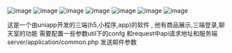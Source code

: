 ![image](https://github.com/mafeilongmafei/uniapp-thinkphp--/blob/master/images/1.png)
![image](https://github.com/mafeilongmafei/uniapp-thinkphp--/blob/master/images/2.png)
![image](https://github.com/mafeilongmafei/uniapp-thinkphp--/blob/master/images/3.png)
![image](https://github.com/mafeilongmafei/uniapp-thinkphp--/blob/master/images/4.png)
![image](https://github.com/mafeilongmafei/uniapp-thinkphp--/blob/master/images/5.png)
![image](https://github.com/mafeilongmafei/uniapp-thinkphp--/blob/master/images/6.png)
![image](https://github.com/mafeilongmafei/uniapp-thinkphp--/blob/master/images/7.png)


这是一个由uniapp开发的三端(h5,小程序,app)的软件 , 他有商品展示,三端登录,聊天室的功能
需要配置一些参数util下的confg 和request中api请求地址和服务端server/application/common.php 发送邮件参数
